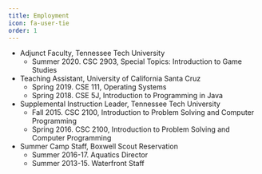 ```yaml
---
title: Employment
icon: fa-user-tie
order: 1
---
```


* Adjunct Faculty, Tennessee Tech University
	* Summer 2020. CSC 2903, Special Topics: Introduction to Game Studies
* Teaching Assistant, University of California Santa Cruz
	* Spring 2019. CSE 111, Operating Systems
	* Spring 2018. CSE 5J, Introduction to Programming in Java
* Supplemental Instruction Leader, Tennessee Tech University
	* Fall 2015. CSC 2100, Introduction to Problem Solving and Computer Programming
	* Spring 2016. CSC 2100, Introduction to Problem Solving and Computer Programming
* Summer Camp Staff, Boxwell Scout Reservation
	* Summer 2016-17. Aquatics Director
	* Summer 2013-15. Waterfront Staff
